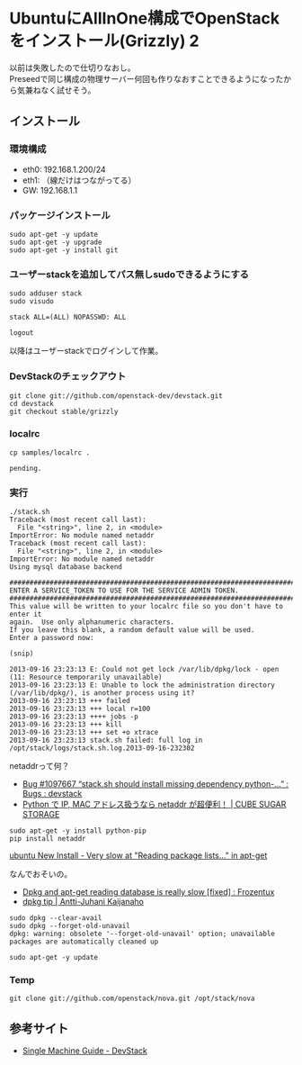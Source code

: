 # UbuntuにAllInOne構成でOpenStackをインストール(Grizzly) 2

以前は失敗したので仕切りなおし。  
Preseedで同じ構成の物理サーバー何回も作りなおすことできるようになったから気兼ねなく試せそう。

## インストール

### 環境構成

- eth0: 192.168.1.200/24
- eth1: （線だけはつながってる）
- GW: 192.168.1.1

### パッケージインストール

```
sudo apt-get -y update
sudo apt-get -y upgrade
sudo apt-get -y install git
```

### ユーザーstackを追加してパス無しsudoできるようにする

```
sudo adduser stack
sudo visudo
```

```
stack ALL=(ALL) NOPASSWD: ALL
```

```
logout
```

以降はユーザーstackでログインして作業。

### DevStackのチェックアウト

```
git clone git://github.com/openstack-dev/devstack.git
cd devstack
git checkout stable/grizzly
```

### localrc

```
cp samples/localrc .
```

```
pending.
```

### 実行

```
./stack.sh
Traceback (most recent call last):
  File "<string>", line 2, in <module>
ImportError: No module named netaddr
Traceback (most recent call last):
  File "<string>", line 2, in <module>
ImportError: No module named netaddr
Using mysql database backend

################################################################################
ENTER A SERVICE_TOKEN TO USE FOR THE SERVICE ADMIN TOKEN.
################################################################################
This value will be written to your localrc file so you don't have to enter it 
again.  Use only alphanumeric characters.
If you leave this blank, a random default value will be used.
Enter a password now:

(snip)

2013-09-16 23:23:13 E: Could not get lock /var/lib/dpkg/lock - open (11: Resource temporarily unavailable)
2013-09-16 23:23:13 E: Unable to lock the administration directory (/var/lib/dpkg/), is another process using it?
2013-09-16 23:23:13 +++ failed
2013-09-16 23:23:13 +++ local r=100
2013-09-16 23:23:13 ++++ jobs -p
2013-09-16 23:23:13 +++ kill
2013-09-16 23:23:13 +++ set +o xtrace
2013-09-16 23:23:13 stack.sh failed: full log in /opt/stack/logs/stack.sh.log.2013-09-16-232302
```

netaddrって何？

- [Bug #1097667 “stack.sh should install missing dependency python-...” : Bugs : devstack](https://bugs.launchpad.net/devstack/+bug/1097667)
- [Python で IP, MAC アドレス扱うなら netaddr が超便利！ | CUBE SUGAR STORAGE](http://momijiame.tumblr.com/post/50497347245/python-ip-mac-netaddr)

```
sudo apt-get -y install python-pip
pip install netaddr
```

[ubuntu New Install - Very slow at "Reading package lists..." in apt-get](http://ubuntuforums.org/showthread.php?t=2104709)

なんでおそいの。

- [Dpkg and apt-get reading database is really slow [fixed] : Frozentux](http://www.frozentux.net/2009/08/dpkg-and-apt-get-reading-database-is-really-slow-fixed/)
- [dpkg tip | Antti-Juhani Kaijanaho](http://antti-juhani.kaijanaho.fi/newblog/archives/521)

```
sudo dpkg --clear-avail
sudo dpkg --forget-old-unavail
dpkg: warning: obsolete '--forget-old-unavail' option; unavailable packages are automatically cleaned up

sudo apt-get -y update
```

### Temp

```
git clone git://github.com/openstack/nova.git /opt/stack/nova
```

## 参考サイト

- [Single Machine Guide - DevStack](http://devstack.org/guides/single-machine.html)
